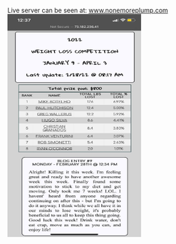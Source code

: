 Live server can be seen at: <a href="http://www.nonemoreplump.com">www.nonemoreplump.com</a>
<br>
<img src="./weight.jpg" height="500" width="300">


